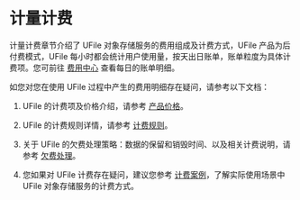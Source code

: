 
# 计量计费

计量计费章节介绍了 UFile 对象存储服务的费用组成及计费方式，UFile 产品为后付费模式，UFile 每小时都会统计用户使用量，按天出日账单，账单粒度为具体计费项。您可前往 [费用中心](https://accountv2.ucloud.cn/costcenter) 查看每日的账单明细。

如您对您在使用 UFile 过程中产生的费用明细存在疑问，请参考以下文档：

1. UFile 的计费项及价格介绍，请参考 [产品价格](/ufile/bill/billing)。

2. UFile 的计费规则详情，请参考 [计费规则](/ufile/bill/directions)。

3. 关于 UFile 的欠费处理策略：数据的保留和销毁时间、以及相关计费说明，请参考 [欠费处理](/ufile/bill/arrears)。

4. 您如果对 UFile 计费存在疑问，建议您参考 [计费案例](/ufile/bill/case)，了解实际使用场景中 UFile 对象存储服务的计费方式。

